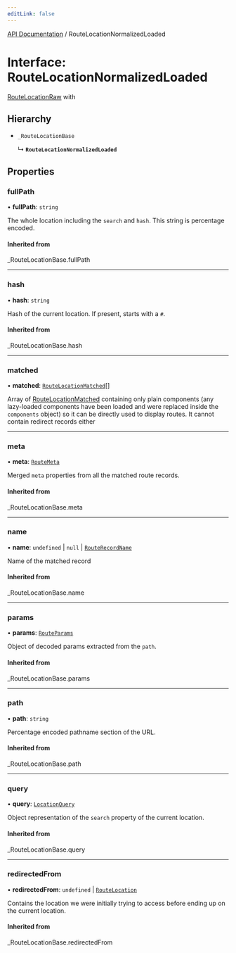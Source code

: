 ```yaml
---
editLink: false
---
```


[API Documentation](../index.md) / RouteLocationNormalizedLoaded

# Interface: RouteLocationNormalizedLoaded

[RouteLocationRaw](../index.md#RouteLocationRaw) with

## Hierarchy

- `_RouteLocationBase`

  ↳ **`RouteLocationNormalizedLoaded`**

## Properties

### fullPath

• **fullPath**: `string`

The whole location including the `search` and `hash`. This string is
percentage encoded.

#### Inherited from

\_RouteLocationBase.fullPath

___

### hash

• **hash**: `string`

Hash of the current location. If present, starts with a `#`.

#### Inherited from

\_RouteLocationBase.hash

___

### matched

• **matched**: [`RouteLocationMatched`](RouteLocationMatched.md)[]

Array of [RouteLocationMatched](RouteLocationMatched.md) containing only plain components (any
lazy-loaded components have been loaded and were replaced inside the
`components` object) so it can be directly used to display routes. It
cannot contain redirect records either

___

### meta

• **meta**: [`RouteMeta`](RouteMeta.md)

Merged `meta` properties from all the matched route records.

#### Inherited from

\_RouteLocationBase.meta

___

### name

• **name**: `undefined` \| ``null`` \| [`RouteRecordName`](../index.md#RouteRecordName)

Name of the matched record

#### Inherited from

\_RouteLocationBase.name

___

### params

• **params**: [`RouteParams`](../index.md#RouteParams)

Object of decoded params extracted from the `path`.

#### Inherited from

\_RouteLocationBase.params

___

### path

• **path**: `string`

Percentage encoded pathname section of the URL.

#### Inherited from

\_RouteLocationBase.path

___

### query

• **query**: [`LocationQuery`](../index.md#LocationQuery)

Object representation of the `search` property of the current location.

#### Inherited from

\_RouteLocationBase.query

___

### redirectedFrom

• **redirectedFrom**: `undefined` \| [`RouteLocation`](RouteLocation.md)

Contains the location we were initially trying to access before ending up
on the current location.

#### Inherited from

\_RouteLocationBase.redirectedFrom
